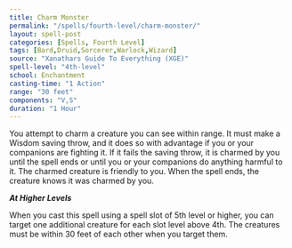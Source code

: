 ```yaml
---
title: Charm Monster
permalink: "/spells/fourth-level/charm-monster/"
layout: spell-post
categories: [Spells, Fourth Level]
tags: [Bard,Druid,Sorcerer,Warlock,Wizard]
source: "Xanathars Guide To Everything (XGE)"
spell-level: "4th-level"
school: Enchantment
casting-time: "1 Action"
range: "30 feet"
components: "V,S"
duration: "1 Hour"
---
```


You attempt to charm a creature you can see within range. It must make a Wisdom saving throw, and it does so with advantage if you or your companions are fighting it. If it fails the saving throw, it is charmed by you until the spell ends or until you or your companions do anything harmful to it. The charmed creature is friendly to you. When the spell ends, the creature knows it was charmed by you.

***At Higher Levels***

When you cast this spell using a spell slot of 5th level or higher, you can target one additional creature for each slot level above 4th. The creatures must be within 30 feet of each other when you target them.